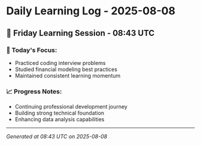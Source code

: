 # Daily Learning Log - 2025-08-08

## 📅 Friday Learning Session - 08:43 UTC

### 🎯 Today's Focus:
- Practiced coding interview problems
- Studied financial modeling best practices
- Maintained consistent learning momentum

### 📈 Progress Notes:
- Continuing professional development journey
- Building strong technical foundation
- Enhancing data analysis capabilities

---
*Generated at 08:43 UTC on 2025-08-08*

